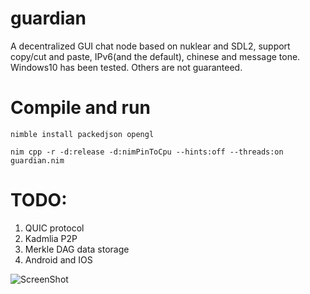 # guardian
A decentralized GUI chat node based on nuklear and SDL2, support copy/cut and paste, IPv6(and the default), chinese and message tone. Windows10 has been tested. Others are not guaranteed.

# Compile and run
```
nimble install packedjson opengl

nim cpp -r -d:release -d:nimPinToCpu --hints:off --threads:on guardian.nim
```
# TODO:
1. QUIC protocol
2. Kadmlia P2P
3. Merkle DAG data storage
4. Android and IOS

![ScreenShot](https://files.gitter.im/nim-lang/Nim/t5Va/image.png)
